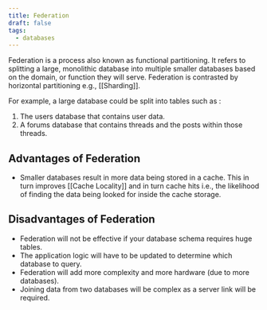 ```yaml
---
title: Federation
draft: false
tags:
  - databases
---
```

Federation is a process also known as functional partitioning. It refers to splitting a large, monolithic database into multiple smaller databases based on the domain, or function they will serve. Federation is contrasted by horizontal partitioning e.g., [[Sharding]].

For example, a large database could be split into tables such as :

1. The users database that contains user data.
2. A forums database that contains threads and the posts within those threads.

## Advantages of Federation

- Smaller databases result in more data being stored in a cache. This in turn improves [[Cache Locality]] and in turn cache hits i.e., the likelihood of finding the data being looked for inside the cache storage.

## Disadvantages of Federation

- Federation will not be effective if your database schema requires huge tables.
- The application logic will have to be updated to determine which database to query.
- Federation will add more complexity and more hardware (due to more databases).
- Joining data from two databases will be complex as a server link will be required.